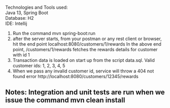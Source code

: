 Technologies and Tools used:<br/>
Java 13, Spring Boot<br/>
Database: H2<br/>
IDE: Intellij

1. Run the command mvn spring-boot:run
2. after the server starts, from your postman or any rest client or browser, 
hit the end point localhost:8080/customers/1/rewards
In the above end point, /customers/1/rewards fetches the rewards details for customer with id 1
3. Transaction data is loaded on start up from the script data.sql.
Valid customer ids: 1, 2, 3, 4, 5
4. When we pass any invalid customer id, service will throw a 404 not found error
http://localhost:8080/customers/12345/rewards

Notes:
Integration and unit tests are run when we issue the command
mvn clean install
----


